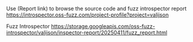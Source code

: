 Use (Report link) to browse the source code and fuzz introspector report https://introspector.oss-fuzz.com/project-profile?project=valijson

Fuzz Introspector
https://storage.googleapis.com/oss-fuzz-introspector/valijson/inspector-report/20250411/fuzz_report.html

